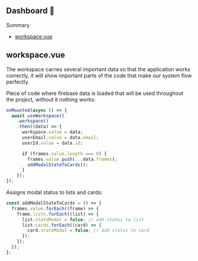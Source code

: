 ## Dashboard 🚀

Summary
 - [workspace.vue](#workspacevue)

## workspace.vue

The workspace carries several important data so that the application works correctly, it will show important parts of the code that make our system flow perfectly.

Piece of code where firebase data is loaded that will be used throughout the project, without it nothing works:
```js
onMounted(async () => {
  await useWorkspace()
    .workspace()
    .then((data) => {
      workspace.value = data;
      userEmail.value = data.email;
      userId.value = data.id;

      if (frames.value.length === 0) {
        frames.value.push(...data.frames);
        addModalStateToCards();
      }
    });
});
```

Assigns modal status to lists and cards:
```js
const addModalStateToCards = () => {
  frames.value.forEach((frame) => {
    frame.lists.forEach((list) => {
      list.stateModal = false; // add status to list
      list.cards.forEach((card) => {
        card.stateModal = false; // add status to card
      });
    });
  });
};
```